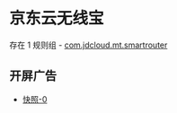 # 京东云无线宝

存在 1 规则组 - [com.jdcloud.mt.smartrouter](/src/apps/com.jdcloud.mt.smartrouter.ts)

## 开屏广告

- [快照-0](https://i.gkd.li/import/12535237)
